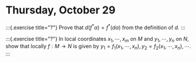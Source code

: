 # Thursday, October 29

:::{.exercise title="?"}
Prove that $d(f^* \alpha) = f^*(d\alpha)$ from the definition of $d$.
:::


:::{.exercise title="?"}
In local coordinates $x_1, \cdots, x_m$ on $M$ and $y_1, \cdots, y_n$ on $N$, show that locally $f:M\to N$ is given by $y_1 = f_1(x_1, \cdots, x_n), y_2 = f_2(x_1, \cdots, x_n), \cdots$.
:::
